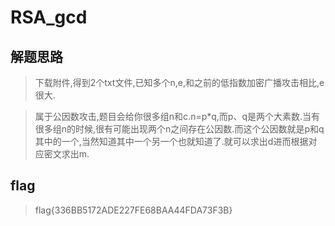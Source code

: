 # RSA_gcd

## 解题思路

> 下载附件,得到2个txt文件,已知多个n,e,和之前的低指数加密广播攻击相比,e很大.

> 属于公因数攻击,题目会给你很多组n和c.n=p*q,而p、q是两个大素数.当有很多组n的时候,很有可能出现两个n之间存在公因数.而这个公因数就是p和q其中的一个,当然知道其中一个另一个也就知道了.就可以求出d进而根据对应密文求出m.

## flag

> flag{336BB5172ADE227FE68BAA44FDA73F3B}